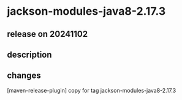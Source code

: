 # jackson-modules-java8-2.17.3

## release on 20241102
## description
## changes
[maven-release-plugin] copy for tag jackson-modules-java8-2.17.3

